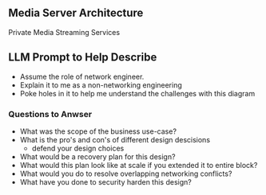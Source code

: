 ## Media Server Architecture

Private Media Streaming Services

## LLM Prompt to Help Describe
- Assume the role of network engineer.
- Explain it to me as a non-networking engineering
- Poke holes in it to help me understand the challenges with this diagram

### Questions to Anwser 

- What was the scope of the business use-case?
- What is the pro's and con's of different design descisions
    - defend your design choices
- What would be a recovery plan for this design?
- What would this plan look like at scale if you extended it to entire block?
- What would you do to resolve overlapping networking conflicts?
- What have you done to security harden this design?
